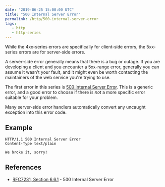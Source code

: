 ```yaml
---
date: "2019-06-25 15:00:00 UTC"
title: "500 Internal Server Error"
permalink: /http/500-internal-server-error
tags:
   - http
   - http-series
---
```


While the 4xx-series errors are specifically for client-side errors, the
5xx-series errors are for server-side errors.

A server-side error generally means that there is a bug or outage. If you are
developing a client and you encounter a 5xx-range error, generally you can
assume it wasn't your fault, and it might even be worth contacting the
maintainers of the web service you're trying to use.

The first error in this series is [500 Internal Server Error][1]. This is a
generic error, and a good error to choose if there is _not_ a more specific
error suitable for your problem.

Many server-side error handlers automatically convert any uncaught exception
into this error code.

Example
-------

```http
HTTP/1.1 500 Internal Server Error
Content-Type text/plain

We broke it, sorry!
```

References
----------

* [RFC7231, Section 6.6.1][1] - 500 Internal Server Error

[1]: https://tools.ietf.org/html/rfc7231#section-6.6.1 "500 Internal Server Error"
